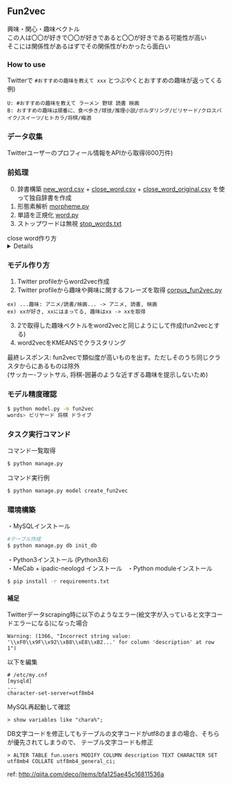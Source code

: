## Fun2vec
興味・関心・趣味ベクトル  
この人は〇〇が好きで〇〇が好きであると〇〇が好きである可能性が高い  
そこには関係性があるはずでその関係性がわかったら面白い  

### How to use
Twitterで
`#おすすめの趣味を教えて xxx` とつぶやくとおすすめの趣味が返ってくる  
例)   
```
U: #おすすめの趣味を教えて ラーメン 野球 読書 映画
B: おすすめの趣味は順番に、食べ歩き/球技/推理小説/ボルダリング/ビリヤード/クロスバイク/スイーツ/ヒトカラ/将棋/梅酒
```

### データ収集
Twitterユーザーのプロフィール情報をAPIから取得(600万件)

### 前処理
0. 辞書構築 [new_word.csv](data/dictionary/new_word.csv) + [close_word.csv](data/dictionary/close_word.csv) + [close_word_original.csv](data/dictionary/close_word_original.csv) を使って独自辞書を作成
1. 形態素解析 [morpheme.py](morpheme.py)
2. 単語を正規化 [word.py](word.py)
3. ストップワードは無視 [stop_words.txt](data/dictionary/stop_words.txt)
<summary> close word作り方 </summary>
<details>
  <p> close word: 表記ゆれに対応するために類義語はまとめたもの</p>
  <p> ・並列なものだけにする。</p>
  <ul>
    <li>ok 俳優,俳優さん</li>
    <li>bad 俳優,若手俳優</li>
    <li>bad ワイン, 白ワイン</li>
  </ul>
  <p> ただし、二つの後の意味の違いが意味をなさないようなものはok </p>
  <ul>
    <li>ok 代表,副代表</li>
  </ul>
</details>

### モデル作り方  
1. Twitter profileからword2vec作成  
2. Twitter profileから趣味や興味に関するフレーズを取得 [corpus_fun2vec.py](corpus/corpus_fun2vec.py#L17#L23)
```
ex) ...趣味: アニメ/読書/映画... -> アニメ, 読書, 映画
ex) xxが好き, xxにはまってる, 趣味はxx -> xxを取得
```
3. 2で取得した趣味ベクトルをword2vecと同じようにして作成(fun2vecとする)  
4. word2vecをKMEANSでクラスタリング  

最終レスポンス: fun2vecで類似度が高いものを出す。ただしそのうち同じクラスタからにあるものは除外  
(サッカー-フットサル, 将棋-囲碁のような近すぎる趣味を提示しないため)

### モデル精度確認  
```bash
$ python model.py -m fun2vec
words> ビリヤード 将棋 ドライブ
```

### タスク実行コマンド  
コマンド一覧取得
```bash
$ python manage.py
```
コマンド実行例
```bash
$ python manage.py model create_fun2vec
```

### 環境構築  
・MySQLインストール  
```bash
#テーブル作成
$ python manage.py db init_db
```
・Python3インストール (Python3.6)  
・MeCab + ipadic-neologd インストール  
・Python moduleインストール  
```bash
$ pip install -r requirements.txt
```

#### 補足  
Twitterデータscraping時に以下のようなエラー(絵文字が入っていると文字コードエラーになる)になった場合
```
Warning: (1366, "Incorrect string value: '\\xF0\\x9F\\x92\\xB8\\xE8\\xB2...' for column 'description' at row 1")
```
以下を編集
```
# /etc/my.cnf
[mysqld]
...
character-set-server=utf8mb4
```
MySQL再起動して確認
```
> show variables like "chara%";
```
DB文字コードを修正してもテーブルの文字コードがutf8のままの場合、そちらが優先されてしまうので、
テーブル文字コードも修正
```
> ALTER TABLE fun.users MODIFY COLUMN description TEXT CHARACTER SET utf8mb4 COLLATE utf8mb4_general_ci;
```
ref: http://qiita.com/deco/items/bfa125ae45c16811536a
